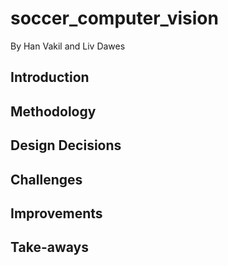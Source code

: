 # soccer_computer_vision
By Han Vakil and Liv Dawes

## Introduction 

## Methodology 

## Design Decisions

## Challenges

## Improvements 

## Take-aways

